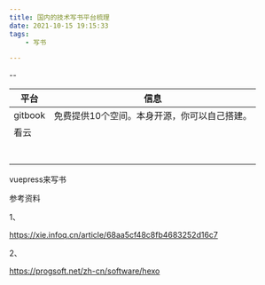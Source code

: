 ```yaml
---
title: 国内的技术写书平台梳理
date: 2021-10-15 19:15:33
tags:
	- 写书

---
```


--

| 平台    | 信息                                         |
| ------- | -------------------------------------------- |
| gitbook | 免费提供10个空间。本身开源，你可以自己搭建。 |
| 看云    |                                              |
|         |                                              |
|         |                                              |
|         |                                              |
|         |                                              |
|         |                                              |
|         |                                              |
|         |                                              |



vuepress来写书



参考资料

1、

https://xie.infoq.cn/article/68aa5cf48c8fb4683252d16c7

2、

https://progsoft.net/zh-cn/software/hexo